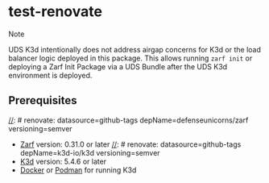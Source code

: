 # test-renovate

[//]: # (This is a comment.)

> [!NOTE]
> UDS K3d intentionally does not address airgap concerns for K3d or the load balancer logic deployed in this package. This allows running `zarf init` or deploying a Zarf Init Package via a UDS Bundle after the UDS K3d environment is deployed.

## Prerequisites

[//]: # renovate: datasource=github-tags depName=defenseunicorns/zarf versioning=semver
- [Zarf](https://docs.zarf.dev/docs/getting-started#installing-zarf) version: 0.31.0 or later
[//]: # renovate: datasource=github-tags depName=k3d-io/k3d versioning=semver
- [K3d](https://k3d.io/#installation) version: 5.4.6 or later
- [Docker](https://docs.docker.com/get-docker/) or [Podman](https://podman.io/getting-started/installation) for running K3d

